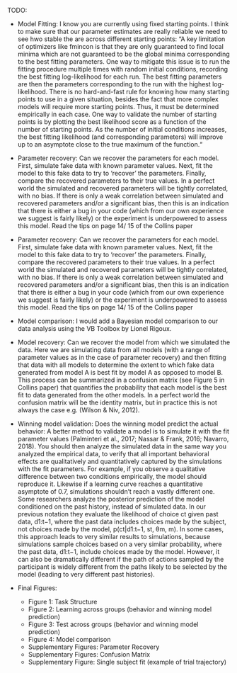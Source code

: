 

TODO: 
- Model Fitting: I know you are currently using fixed starting points. I think to make sure that our parameter estimates are really reliable we need to see hwo stable the are across different starting points: “A key limitation of optimizers like fmincon is that they are only guaranteed to find local minima which are not guaranteed to be the global minima corresponding to the best fitting parameters. One way to mitigate this issue is to run the fitting procedure multiple times with random initial conditions, recording the best fitting log-likelihood for each run. The best fitting parameters are then the parameters corresponding to the run with the highest log-likelihood. There is no hard-and-fast rule for knowing how many starting points to use in a given situation, besides the fact that more complex models will require more starting points. Thus, it must be determined empirically in each case. One way to validate the number of starting points is by plotting the best likelihood score as a function of the number of starting points. As the number of initial conditions increases, the best fitting likelihood (and corresponding parameters) will improve up to an asymptote close to the true maximum of the function.“

- Parameter recovery: Can we recover the parameters for each model. First, simulate fake data with known parameter values. Next, fit the model to this fake data to try to ‘recover’ the parameters. Finally, compare the recovered parameters to their true values. In a perfect world the simulated and recovered parameters will be tightly correlated, with no bias. If there is only a weak correlation between simulated and recovered parameters and/or a significant bias, then this is an indication that there is either a bug in your code (which from our own experience we suggest is fairly likely) or the experiment is underpowered to assess this model. Read the tips on page 14/ 15 of the Collins paper

- Parameter recovery: Can we recover the parameters for each model. First, simulate fake data with known parameter values. Next, fit the model to this fake data to try to ‘recover’ the parameters. Finally, compare the recovered parameters to their true values. In a perfect world the simulated and recovered parameters will be tightly correlated, with no bias. If there is only a weak correlation between simulated and recovered parameters and/or a significant bias, then this is an indication that there is either a bug in your code (which from our own experience we suggest is fairly likely) or the experiment is underpowered to assess this model. Read the tips on page 14/ 15 of the Collins paper

- Model comparison: I would add a Bayesian model comparison to our data analysis using the VB Toolbox by Lionel Rigoux.

- Model recovery: Can we recover the model from which we simulated the data. Here we are simulating data from all models (with a range of parameter values as in the case of parameter recovery) and then fitting that data with all models to determine the extent to which fake data generated from model A is best fit by model A as opposed to model B. This process can be summarized in a confusion matrix (see Figure 5 in Collins paper) that quantifies the probability that each model is the best fit to data generated from the other models. In a perfect world the confusion matrix will be the identity matrix, but in practice this is not always the case e.g. (Wilson & Niv, 2012).

- Winning model validation: Does the winning model predict the actual behavior: A better method to validate a model is to simulate it with the fit parameter values (Palminteri et al., 2017; Nassar & Frank, 2016; Navarro, 2018). You should then analyze the simulated data in the same way you analyzed the empirical data, to verify that all important behavioral effects are qualitatively and quantitatively captured by the simulations with the fit parameters. For example, if you observe a qualitative difference between two conditions empirically, the model should reproduce it. Likewise if a learning curve reaches a quantitative asymptote of 0.7, simulations shouldn’t reach a vastly different one. Some researchers analyze the posterior prediction of the model conditioned on the past history, instead of simulated data. In our previous notation they evaluate the likelihood of choice ct given past data, d1:t−1, where the past data includes choices made by the subject, not choices made by the model, p(ct|d1:t−1, st, θm, m). In some cases, this approach leads to very similar results to simulations, because simulations sample choices based on a very similar probability, where the past data, d1:t−1, include choices made by the model. However, it can also be dramatically different if the path of actions sampled by the participant is widely different from the paths likely to be selected by the model (leading to very different past histories).

- Final Figures: 
    - Figure 1: Task Structure
    - Figure 2: Learning across groups (behavior and winning model prediction)
    - Figure 3: Test across groups (behavior and winning model prediction)
    - Figure 4: Model comparison
    - Supplementary Figures: Parameter Recovery
    - Supplementary Figures: Confusion Matrix
    - Supplementary Figure: Single subject fit (example of trial trajectory)